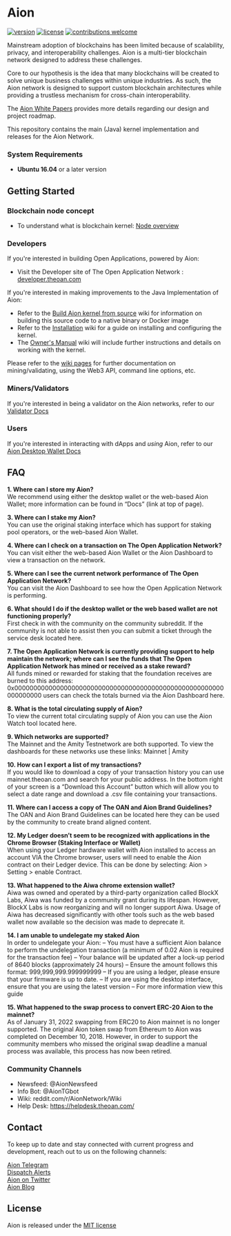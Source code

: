 # Aion

[![version](https://img.shields.io/github/tag/aionnetwork/aion.svg)](https://github.com/aionnetwork/aion/releases/latest)
[![license](https://img.shields.io/github/license/aionnetwork/aion.svg)](https://github.com/aionnetwork/aion/blob/master/LICENSE)
[![contributions welcome](https://img.shields.io/badge/contributions-welcome-brightgreen.svg?style=flat)](https://github.com/aionnetwork/aion/issues)  

Mainstream adoption of blockchains has been limited because of scalability, privacy, and interoperability challenges. Aion is a multi-tier blockchain network designed to address these challenges. 

Core to our hypothesis is the idea that many blockchains will be created to solve unique business challenges within unique industries. As such, the Aion network is designed to support custom blockchain architectures while providing a trustless mechanism for cross-chain interoperability. 

The [Aion White Papers](https://aion.network/developers/#whitepapers) provides more details regarding our design and project roadmap. 

This repository contains the main (Java) kernel implementation and releases for the Aion Network.

### System Requirements

* **Ubuntu 16.04** or a later version

## Getting Started

### Blockchain node concept

* To understand what is blockchain kernel: [Node overview](https://developer.theoan.com/docs/custom-kits/nodes/overview)

### Developers
If you're interested in building Open Applications, powered by Aion:
* Visit the Developer site of The Open Application Network : [developer.theoan.com](https://developer.theoan.com)

If you're interested in making improvements to the Java Implementation of Aion:

* Refer to the [Build Aion kernel from source](https://github.com/aionnetwork/aion/wiki/Build-Aion-kernel-from-source) wiki for information on building this source code to a native binary or Docker image
* Refer to the [Installation](https://github.com/aionnetwork/aion/wiki/Installation) wiki for a guide on installing and configuring the kernel.
* The [Owner's Manual](https://github.com/aionnetwork/aion/wiki/Aion-Owner's-Manual) wiki will include further instructions and details on working with the kernel.

Please refer to the [wiki pages](https://github.com/aionnetwork/aion/wiki) for further documentation on mining/validating, using the Web3 API, command line options, etc.

### Miners/Validators
If you're interested in being a validator on the Aion networks, refer to our [Validator Docs](https://validators.theoan.com/docs)

### Users
If you're interested in interacting with dApps and _using_ Aion, refer to our [Aion Desktop Wallet Docs](https://docs-aion.theoan.com/docs/wallets)

## FAQ
**1. Where can I store my Aion?**  
We recommend using either the desktop wallet or the web-based Aion Wallet; more information can be found in “Docs” (link at top of page).

**3. Where can I stake my Aion?**  
You can use the original staking interface which has support for staking pool operators, or the web-based Aion Wallet.

**4. Where can I check on a transaction on The Open Application Network?**  
You can visit either the web-based Aion Wallet or the Aion Dashboard to view a transaction on the network.

**5. Where can I see the current network performance of The Open Application Network?**  
You can visit the Aion Dashboard to see how the Open Application Network is performing.

**6. What should I do if the desktop wallet or the web based wallet are not functioning properly?**  
First check in with the community on the community subreddit. If the community is not able to assist then you can submit a ticket through the service desk located here.

**7. The Open Application Network is currently providing support to help maintain the network; where can I see the funds that The Open Application Network has mined or received as a stake reward?**  
All funds mined or rewarded for staking that the foundation receives are burned to this address: 0x0000000000000000000000000000000000000000000000000000000000000000 users can check the totals burned via the Aion Dashboard here.

**8. What is the total circulating supply of Aion?**  
To view the current total circulating supply of Aion you can use the Aion Watch tool located here.

**9. Which networks are supported?**  
The Mainnet and the Amity Testnetwork are both supported. To view the dashboards for these networks use these links: Mainnet | Amity

**10. How can I export a list of my transactions?**  
If you would like to download a copy of your transaction history you can use mainnet.theoan.com and search for your public address. In the bottom right of your screen is a “Download this Account” button which will allow you to select a date range and download a .csv file containing your transactions.

**11. Where can I access a copy of The OAN and Aion Brand Guidelines?**  
The OAN and Aion Brand Guidelines can be located here they can be used by the community to create brand aligned content.

**12. My Ledger doesn’t seem to be recognized with applications in the Chrome Browser (Staking Interface or Wallet)**  
When using your Ledger hardware wallet with Aion installed to access an account VIA the Chrome browser, users will need to enable the Aion contract on their Ledger device. This can be done by selecting: Aion > Setting > enable Contract.

**13. What happened to the Aiwa chrome extension wallet?**  
Aiwa was owned and operated by a third-party organization called BlockX Labs, Aiwa was funded by a community grant during its lifespan. However, BlockX Labs is now reorganizing and will no longer support Aiwa. Usage of Aiwa has decreased significantly with other tools such as the web based wallet now available so the decision was made to deprecate it. 

**14. I am unable to undelegate my staked Aion**  
In order to undelegate your Aion:
– You must have a sufficient Aion balance to perform the undelegation transaction (a minimum of 0.02 Aion is required for the transaction fee)
– Your balance will be updated after a lock-up period of 8640 blocks (approximately 24 hours)
– Ensure the amount follows this format: 999,999,999.999999999
– If you are using a ledger, please ensure that your firmware is up to date.
– If you are using the desktop interface, ensure that you are using the latest version
– For more information view this guide

**15. What happened to the swap process to convert ERC-20 Aion to the mainnet?**  
As of January 31, 2022 swapping from ERC20 to Aion mainnet is no longer supported. The original Aion token swap from Ethereum to Aion was completed on December 10, 2018. However, in order to support the community members who missed the original swap deadline a manual process was available, this process has now been retired. 

### Community Channels
- Newsfeed: @AionNewsfeed
- Info Bot: @AionTGbot
- Wiki: reddit.com/r/AionNetwork/Wiki
- Help Desk: https://helpdesk.theoan.com/


## Contact

To keep up to date and stay connected with current progress and development, reach out to us on the following channels:

[Aion Telegram](https://t.me/aion_blockchain)  
[Dispatch Alerts](https://getdispatch.co)  
[Aion on Twitter](https://twitter.com/Aion_OAN)  
[Aion Blog](https://blog.aion.network/)


## License

Aion is released under the [MIT license](https://github.com/aionnetwork/aion/blob/master/LICENSE)

